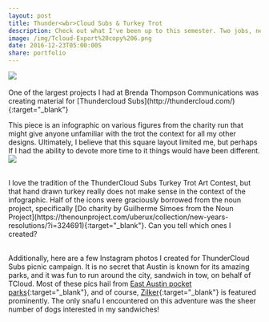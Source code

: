```yaml
---
layout: post
title: Thunder<wbr>Cloud Subs & Turkey Trot
description: Check out what I've been up to this semester. Two jobs, new projects, and somehow straight A's.
image: /img/Tcloud-Export%20copy%206.png
date: 2016-12-23T05:00:00S 
share: portfolio 
---
```

<img class="col three" src="/img/infog.jpg">
<div class="col three caption">
&nbsp;
</div> 
One of the largest projects I had at Brenda Thompson Communications was creating material for [Thundercloud Subs](http://thundercloud.com/){:target="_blank"}

This piece is an infographic on various figures from the charity run that might give anyone unfamiliar with the trot the context for all my other designs. Ultimately, I believe that this square layout limited me, but perhaps If I had the ability to devote more time to it things would have been different. 
<img class="col three" src="/img/infog2.jpg">
<div class="col three caption">
&nbsp;
</div> 
I love the tradition of the ThunderCloud Subs Turkey Trot Art Contest, but that hand drawn turkey really does not make sense in the context of the infographic. Half of the icons were graciously borrowed from the noun project, specifically [Do charity by Guilherme Simoes from the Noun Project](https://thenounproject.com/uberux/collection/new-years-resolutions/?i=324691){:target="_blank"}. Can you tell which ones I created?

<img class="col three" src="/img/Tcloud-Export%20copy%206.png" alt="" title="example image"/>
<div class="col three caption">
&nbsp;
</div> 

Additionally, here are a few Instagram photos I created for ThunderCloud Subs picnic campaign. It is no secret that Austin is known for its amazing parks, and it was fun to run around the city, sandwich in tow, on behalf of TCloud. Most of these pics hail from [East Austin pocket parks](http://www.austinchronicle.com/news/2009-04-17/767852/){:target="_blank"}, and of course, [Zilker](http://austintexas.gov/department/zilker-metropolitan-park){:target="_blank"} is featured prominently. The only snafu I encountered on this adventure was the sheer number of dogs interested in my sandwiches!
<div class="img_row">
	<img class="col one" src="/img/Tcloud-Export%20copy%204.png" alt="" title="example image"/>
	<img class="col one" src="/img/Tcloud-Export%20copy%205.png" alt="" title="example image"/>
	<img class="col one" src="/img/Tcloud-Export%20copy%207.png" alt="" title="example image"/>
</div>

<div class="img_row">
	<img class="col one" src="/img/Tcloud-Export.png" alt="" title="example image"/>
	<img class="col one" src="/img/Tcloud-Export%20copy%202.png" alt="" title="example image"/>
	<img class="col one" src="/img/Tcloud-Export%20copy%203.png" alt="" title="example image"/>
</div>



